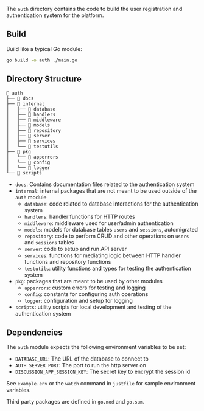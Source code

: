 The `auth` directory contains the code to build the user registration and authentication system for the platform.

## Build

Build like a typical Go module:

```bash
go build -o auth ./main.go
```

## Directory Structure

```plaintext
 auth
├──  docs
├──  internal
│   ├──  database
│   ├──  handlers
│   ├──  middleware
│   ├──  models
│   ├──  repository
│   ├──  server
│   ├──  services
│   └──  testutils
├──  pkg
│   └──  apperrors
│   └──  config
│   └──  logger
└──  scripts
```

- `docs`: Contains documentation files related to the authentication system
- `internal`: internal packages that are not meant to be used outside of the `auth` module
    - `database`: code related to database interactions for the authentication system
    - `handlers`: handler functions for HTTP routes
    - `middleware`: middleware used for user/admin authentication
    - `models`: models for database tables `users` and `sessions`, automigrated
    - `repository`: code to perform CRUD and other operations on `users` and `sessions` tables
    - `server`: code to setup and run API server
    - `services`: functions for mediating logic between HTTP handler functions and repository functions
    - `testutils`: utility functions and types for testing the authentication system
- `pkg`: packages that are meant to be used by other modules
    - `apperrors`: custom errors for testing and logging
    - `config`: constants for configuring auth operations
    - `logger`: configuration and setup for logging
- `scripts`: utility scripts for local development and testing of the authentication system

## Dependencies

The `auth` module expects the following environment variables to be set:

- `DATABASE_URL`: The URL of the database to connect to
- `AUTH_SERVER_PORT`: The port to run the http server on
- `DISCUSSION_APP_SESSION_KEY`: The secret key to encrypt the session id

See `example.env` or the `watch` command in `justfile` for sample environment variables.

Third party packages are defined in `go.mod` and `go.sum`.
